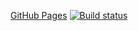 [GitHub Pages](https://tomcxa.github.io/animations)
[![Build status](https://ci.appveyor.com/api/projects/status/5cxnks35d4txwa02?svg=true)](https://ci.appveyor.com/project/tomcxa/animations)

